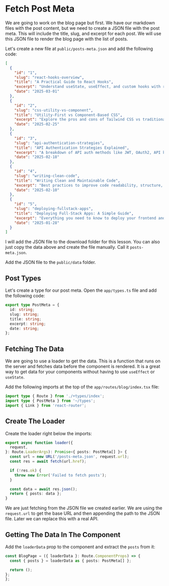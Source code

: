 # Fetch Post Meta

We are going to work on the blog page but first. We have our markdown files with the post content, but we need to create a JSON file with the post meta. This will include the title, slug, and excerpt for each post. We will use this JSON file to render the blog page with the list of posts.

Let's create a new file at `public/posts-meta.json` and add the following code:

```json
[
  {
    "id": "1",
    "slug": "react-hooks-overview",
    "title": "A Practical Guide to React Hooks",
    "excerpt": "Understand useState, useEffect, and custom hooks with real-world examples.",
    "date": "2025-03-01"
  },
  {
    "id": "2",
    "slug": "css-utility-vs-component",
    "title": "Utility-First vs Component-Based CSS",
    "excerpt": "Explore the pros and cons of Tailwind CSS vs traditional component styling.",
    "date": "2025-02-25"
  },
  {
    "id": "3",
    "slug": "api-authentication-strategies",
    "title": "API Authentication Strategies Explained",
    "excerpt": "A breakdown of API auth methods like JWT, OAuth2, API keys, and more.",
    "date": "2025-02-18"
  },
  {
    "id": "4",
    "slug": "writing-clean-code",
    "title": "Writing Clean and Maintainable Code",
    "excerpt": "Best practices to improve code readability, structure, and reusability.",
    "date": "2025-02-10"
  },
  {
    "id": "5",
    "slug": "deploying-fullstack-apps",
    "title": "Deploying Full-Stack Apps: A Simple Guide",
    "excerpt": "Everything you need to know to deploy your frontend and backend together.",
    "date": "2025-01-28"
  }
]
```

I will add the JSON file to the download folder for this lesson. You can also just copy the data above and create the file manually. Call it `posts-meta.json`.

Add the JSON file to the `public/data` folder.

## Post Types

Let's create a type for our post meta. Open the `app/types.ts` file and add the following code:

```ts
export type PostMeta = {
  id: string;
  slug: string;
  title: string;
  excerpt: string;
  date: string;
};
```

## Fetching The Data

We are going to use a loader to get the data. This is a function that runs on the server and fetches data before the component is rendered. It is a great way to get data for your components without having to use `useEffect` or `useState`.

Add the following imports at the top of the `app/routes/blog/index.tsx` file:

```ts
import type { Route } from './+types/index';
import type { PostMeta } from '~/types';
import { Link } from 'react-router';
```

## Create The Loader

Create the loader right below the imports:

```ts
export async function loader({
  request,
}: Route.LoaderArgs): Promise<{ posts: PostMeta[] }> {
  const url = new URL('/posts-meta.json', request.url);
  const res = await fetch(url.href);

  if (!res.ok) {
    throw new Error('Failed to fetch posts');
  }

  const data = await res.json();
  return { posts: data };
}
```

We are just fetching from the JSON file we created earlier. We are using the `request.url` to get the base URL and then appending the path to the JSON file. Later we can replace this with a real API.

## Getting The Data In The Component

Add the `loaderData` prop to the component and extract the `posts` from it:

```ts
const BlogPage = ({ loaderData }: Route.ComponentProps) => {
  const { posts } = loaderData as { posts: PostMeta[] };

  return ();
};
};
```
